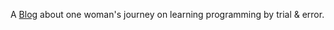 A <a markdown="0" href="http://" class="btn">Blog</a> about one woman's journey on learning programming by trial & error.